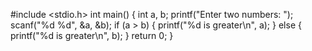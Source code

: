 #include <stdio.h>
int main() {
int a, b;
printf("Enter two numbers: ");
 scanf("%d %d", &a, &b);
 if (a > b) {
 printf("%d is greater\n", a);
    } 
 else {
 printf("%d is greater\n", b);
    }
    return 0;
}
